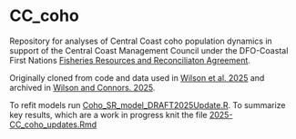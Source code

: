 # CC_coho
Repository for analyses of Central Coast coho population dynamics in support of the Central Coast Management Council under the DFO-Coastal First Nations [Fisheries Resources and Reconciliaton Agreement](https://www.pac.dfo-mpo.gc.ca/reconciliation/docs/frra-arrh-eng.html). 

Originally cloned from code and data used in [Wilson et al. 2025](https://cdnsciencepub.com/doi/full/10.1139/cjfas-2025-0023) and archived in [Wilson and Connors. 2025](https://zenodo.org/records/15558171). 

To refit models run [Coho_SR_model_DRAFT2025Update.R](https://github.com/Pacific-salmon-assess/CC_coho/blob/main/R/Coho_SR_model_DRAFT2025Update.R). To summarize key results, which are a work in progress knit the file [2025-CC_coho_updates.Rmd](https://github.com/Pacific-salmon-assess/CC_coho/blob/main/R/2025-CC_coho_updates.Rmd)

